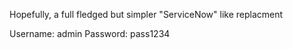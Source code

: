Hopefully, a full fledged but simpler "ServiceNow" like replacment

Username: admin
Password: pass1234
